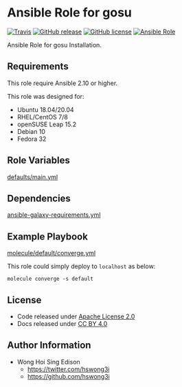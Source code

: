 # Ansible Role for gosu

[![Travis](https://img.shields.io/travis/com/alvistack/ansible-role-gosu.svg)](https://travis-ci.com/alvistack/ansible-role-gosu)
[![GitHub release](https://img.shields.io/github/release/alvistack/ansible-role-gosu.svg)](https://github.com/alvistack/ansible-role-gosu/releases)
[![GitHub license](https://img.shields.io/github/license/alvistack/ansible-role-gosu.svg)](https://github.com/alvistack/ansible-role-gosu/blob/master/LICENSE)
[![Ansible Role](https://img.shields.io/badge/galaxy-alvistack.gosu-blue.svg)](https://galaxy.ansible.com/alvistack/gosu)

Ansible Role for gosu Installation.

## Requirements

This role require Ansible 2.10 or higher.

This role was designed for:

  - Ubuntu 18.04/20.04
  - RHEL/CentOS 7/8
  - openSUSE Leap 15.2
  - Debian 10
  - Fedora 32

## Role Variables

[defaults/main.yml](defaults/main.yml)

## Dependencies

[ansible-galaxy-requirements.yml](ansible-galaxy-requirements.yml)

## Example Playbook

[molecule/default/converge.yml](molecule/default/converge.yml)

This role could simply deploy to `localhost` as below:

    molecule converge -s default

## License

  - Code released under [Apache License 2.0](LICENSE)
  - Docs released under [CC BY 4.0](http://creativecommons.org/licenses/by/4.0/)

## Author Information

  - Wong Hoi Sing Edison
      - <https://twitter.com/hswong3i>
      - <https://github.com/hswong3i>
